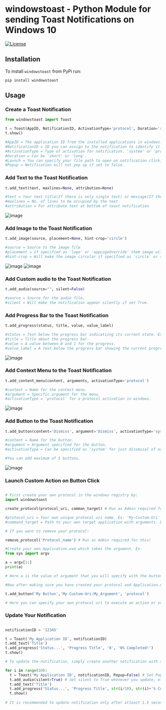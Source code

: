 # windowstoast - Python Module for sending Toast Notifications on Windows 10
[![License](https://img.shields.io/github/license/StealtherThreat/WindowsApps)](https://opensource.org/licenses/MIT)

## Installation
To install `windowstoast` from PyPi run:
```shell
pip install windowstoast
```

## Usage

### Create a Toast Notification
```python
from windowstoast import Toast

t = Toast(AppID, NotificationID, ActivationType='protocol', Duration='short', Launch='file:', Scenario='default', Popup=True)
t.show()

#AppID = The application ID from the installed applications in windows. You can get that manually or use my another module 'windowsapps' for that.
#NotificationID = ID you can assign to the notification to identify it later.
#ActivationType = Type of activation for notification. 'system' or 'protocol'.
#Duration = Can be 'short' or 'long'.
#Launch = You can specify your file path to open on notification click, or add your own protocol action.
#Popup = Notification will not pop up if set to false.
```

### Add Text to the Toast Notification
```python
t.add_text(text, maxlines=None, attribution=None)

#text = Your text title(If there is only single text) or message(If there is already other text element present).
#maxlines = No. of lines to be occupied by the text.
#attribution = For attribute text at bottom of toast notification
```
![image](https://user-images.githubusercontent.com/49994038/128413963-c9f05d96-3f36-45e6-abcb-9baa64bd22b0.png)

### Add Image to the Toast Notification
```python
t.add_image(source, placement=None, hint-crop='circle')

#source = Source to the image file
#placement = If specified as 'logo' or 'appLogoOverride' them image will appear as a logo on the left of notification.
#hint-crop = Will make the image circular if specified as 'circle' or squared if specified 'square'.
```
![image](https://user-images.githubusercontent.com/49994038/128415426-0da860da-ecb3-4aff-9a01-7fa0522df4f5.png)
![image](https://user-images.githubusercontent.com/49994038/128415545-b8218d3d-41ab-467d-9f30-0bfa8da58920.png)

### Add Custom audio to the Toast Notification
```python
t.add_audio(source="", silent=False)

#source = Source for the audio file.
#silent = Will make the notification appear silently if set True.
```

### Add Progress Bar to the Toast Notification
```python
t.add_progress(status, title, value, value_label)

#status = Text below the progress bar indicatiing its current state. Ex- 'Downloading...', 'Receiving...', etc.
#title = Title about the progress bar.
#value = A value between 0 and 1 for the progress.
#value_label = A text below the progress bar showing the current progress to the user. Ex- '26/100 Completed!', '54%', etc.
```
![image](https://user-images.githubusercontent.com/49994038/128417618-17b352e9-056b-4e55-8f45-a271e7b34b6a.png)

### Add Context Menu to the Toast Notification
```python
t.add_content_menu(content, arguments, activationType='protocol')

#content = Name for the context menu.
#argument = Specific argument for the menu.
#activationType = 'protocol' for a protocol activation in windows.
```
![image](https://user-images.githubusercontent.com/49994038/128418623-ea560273-62e7-4390-8458-6daa9eb11336.png)

### Add Button to the Toast Notification
```python
t.add_button(content='Dismiss', argument='Dismiss', activationType='system')

#content = Name for the button.
#argument = Argument specified for the button.
#activationType = Can be specified as 'system' for just dissmisal of notification on button click or set as 'protocol' to launch your custom protocol.

#You can add maximum of 5 buttons.
```
![image](https://user-images.githubusercontent.com/49994038/128419467-5cc5296c-8ec2-4f88-9d42-773e50e29d2e.png)

### Launch Custom Action on Button Click
```python

# First create your own protocol in the windows registry by:
import windowstoast

create_protocol(protocol_uri, comman_target) # Run as Admin required for this!

#protocol_uri = Your own unique protocol uri name. Ex- 'My-Custom-Uri'
#command_target = Path to your own target application with arguments. Ex- r'"Absoulute\Path\To\My\Application.exe" "%1"'

# If you want to remove your protocol:

remove_protocol('Protocol_name') # Run as Admin required for this!

#Create your own Application.exe which takes the argument. Ex- 
from sys import argv

a = argv[1:]
print(a)

# Here a is the value of argument that you will specify with the button in Notification.

#Now after making sure you have created your protocol and Application.exe, add button in the notification

t.add_button('My Button','My-Custom-Uri:My_Argument', 'protocol')

# Here you can specify your own protocol uri to execute an action or some other uri like - 'E:\Others\my_file.xyz' to open a file or 'https://www.google.com' to open website.
```

### Update Your Notification
```python

notificationID = '12345'

t = Toast('My Application ID', notificationID)
t.add_text('Title')
t.add_progress('Status...', 'Progress Title', '0', '0% Completed!')
t.show()

# To update the notification, simply create another notification with same notification id.

for i in range(10):
  t = Toast('My Application ID', notificationID, Popup=False) # Set Popup to False whenever you update, otherwise notification will popup each time.
  t.add_audio(silent=True) # Set silent to True whenever you update, otherwise audio will play each time.
  t.add_text('Title')
  t.add_progress('Status...', 'Progress Title', str(i/10), str(i)+'% Completed!')
  t.show()
  
# It is recommended to update notification only after atleast 1.5 seconds.
